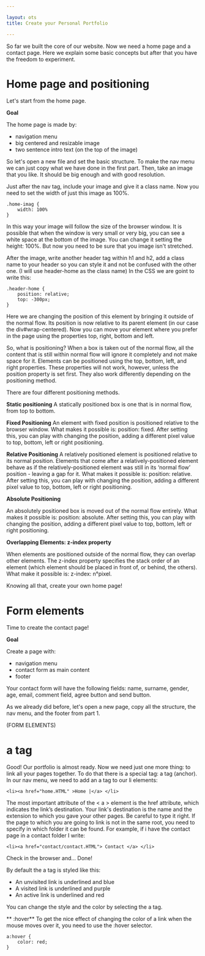 ```yaml
---

layout: ots
title: Create your Personal Portfolio

---
```


So far we built the core of our website. Now we need a home page and a contact page.
Here we explain some basic concepts but after that you have the freedom to experiment.

# Home page and positioning
Let's start from the home page.

**Goal**

The home page is made by: 
- navigation menu
- big centered and resizable image
- two sentence intro text (on the top of the image)

So let's open a new file and set the basic structure. 
To make the nav menu we can just copy what we have done in the first part.
Then, take an image that you like. It should be big enough and with good resolution.

Just after the nav tag, include your image and give it a class name.
Now you need to set the width of just this image as 100%.	

	.home-imag {
		width: 100%
	}

In this way your image will follow the size of the browser window.
It is possible that when the window is very small or very big, you can see a white space at the bottom of the image.
You can change it setting the height: 100%. But now you need to be sure that you image isn't stretched.

After the image, write another header tag within h1 and h2, add a class name to your header so you can style it 
and not be confused with the other one. (I will use header-home as the class name)
In the CSS we are goint to write this:

	.header-home {
		position: relative;
		top: -300px;
	}
Here we are changing the position of this element by bringing it outside of the normal flow. Its position is 
now relative to its parent element (in our case the div#wrap-centered). Now you can move your element where
you prefer in the page using the properties top, right, bottom and left.

So, what is positioning?
When a box is taken out of the normal flow, all the content that is still within normal flow will ignore it 
completely and not make space for it. Elements can be positioned using the top, bottom, left, and right 
properties. These properties will not work, however, unless the position property is set first. They also work
differently depending on the positioning method.

There are four different positioning methods.

**Static positioning**
A statically positioned box is one that is in normal flow, from top to bottom.

**Fixed Positioning**
An element with fixed position is positioned relative to the browser window.
What makes it possible is: position: fixed. 
After setting this, you can play with changing the position, adding a different pixel value to top, bottom, left or right positioning.

**Relative Positioning**
A relatively positioned element is positioned relative to its normal position. Elements that come after a relatively-positioned element behave as if the relatively-positioned element was still in its ‘normal flow’ position - leaving a gap for it.
What makes it possible is: position: relative. 
After setting this, you can play with changing the position, adding a different pixel value to top, bottom, left or right positioning.

**Absolute Positioning**

An absolutely positioned box is moved out of the normal flow entirely.
What makes it possible is: position: absolute. 
After setting this, you can play with changing the position, adding a different pixel value to top, bottom, left or right positioning.

**Overlapping Elements: z-index property**

When elements are positioned outside of the normal flow, they can overlap other elements. The z-index property specifies the stack order of an element (which element should be placed in front of, or behind, the others).
What make it possible is: z-index: n°pixel. 

Knowing all that, create your own home page!

# Form elements
Time to create the contact page!

**Goal**

Create a page with:
- navigation menu
- contact form as main content
- footer

Your contact form will have the following fields: name, surname, gender, age, email, comment field, agree button and send button.

As we already did before, let's open a new page, copy all the structure, the nav menu, and the footer from
part 1.

(FORM ELEMENTS)

# a tag

Good! Our portfolio is almost ready.
Now we need just one more thing: to link all your pages together.
To do that there is a special tag: a tag (anchor).
In our nav menu, we need to add an a tag to our li elements:

	<li><a href="home.HTML" >Home |</a> </li>

The most important attribute of the < a > element is the href attribute, which indicates the link’s destination.
Your link's destination is the name and the extension to which you gave your other pages. Be careful to type it right.
If the page to which you are going to link is not in the same root, you need to specify in which folder it can be
found.
For example, if i have the contact page in a contact folder I write:

	<li><a href="contact/contact.HTML"> Contact </a> </li>

Check in the browser and... Done!

By default the a tag is styled like this:
- An unvisited link is underlined and blue
- A visited link is underlined and purple
- An active link is underlined and red

You can change the style and the color by selecting the a tag.

** :hover**
To get the nice effect of changing the color of a link when the mouse moves over it, you need to use the :hover selector.

	a:hover {
		color: red;
	}

	


